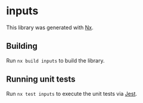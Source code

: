 # inputs

This library was generated with [Nx](https://nx.dev).

## Building

Run `nx build inputs` to build the library.

## Running unit tests

Run `nx test inputs` to execute the unit tests via [Jest](https://jestjs.io).
